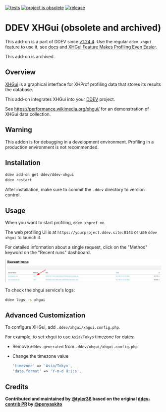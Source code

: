 [![tests](https://github.com/ddev/ddev-xhgui/actions/workflows/tests.yml/badge.svg?branch=main)](https://github.com/ddev/ddev-xhgui/actions/workflows/tests.yml?query=branch%3Amain)
[![project is obsolete](https://img.shields.io/badge/maintenance-obsolete-red.svg)](https://github.com/ddev/ddev-xhgui/commits)
[![release](https://img.shields.io/github/v/release/ddev/ddev-xhgui)](https://github.com/ddev/ddev-xhgui/releases/latest)

# DDEV XHGui (obsolete and archived)

This add-on is a part of DDEV since [v1.24.4](https://github.com/ddev/ddev/releases/tag/v1.24.4). Use the regular `ddev xhgui` feature to use it, see [docs](https://ddev.readthedocs.io/en/stable/users/debugging-profiling/xhprof-profiling/#simplest-xhprof-usage-with-xhgui) and [XHGui Feature Makes Profiling Even Easier](https://ddev.com/blog/xhgui-feature).

This add-on is archived.

## Overview

[XHGui](https://github.com/perftools/xhgui) is a graphical interface for XHProf profiling data that stores its results the database.

This add-on integrates XHGui into your [DDEV](https://ddev.com/) project.

See <https://performance.wikimedia.org/xhgui/> for an demonstration of XHGui data collection.

## Warning

This addon is for debugging in a development environment.
Profiling in a production environment is not recommended.

## Installation

```sh
ddev add-on get ddev/ddev-xhgui
ddev restart
```

After installation, make sure to commit the `.ddev` directory to version control.

## Usage

When you want to start profiling, `ddev xhprof on`.

The web profiling UI is at `https://yourproject.ddev.site:8143` or use `ddev xhgui` to launch it.

For detailed information about a single request, click on the "Method" keyword on the "Recent runs" dashboard.

![Click GET method](./images/xhgui-get.png)

To check the xhgui service's logs:

```sh
ddev logs -s xhgui
```

## Advanced Customization

To configure XHGui, add `.ddev/xhgui/xhgui.config.php`.

For example, to set xhgui to use `Asia/Tokyo` timezone for dates:

- Remove `#ddev-generated` from `.ddev/xhgui/xhgui.config.php`
- Change the timezone value

  ```php
  'timezone' => 'Asia/Tokyo',
  'date.format' => 'Y-m-d H:i:s',
  ```

## Credits

**Contributed and maintained by [@tyler36](https://github.com/tyler36) based on the original [ddev-contrib PR](https://github.com/ddev/ddev-contrib/pull/128) by [@penyaskito](https://github.com/penyaskito)**
